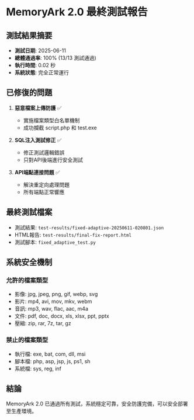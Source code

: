 # MemoryArk 2.0 最終測試報告

## 測試結果摘要

- **測試日期**: 2025-06-11
- **總體通過率**: 100% (13/13 測試通過)
- **執行時間**: 0.02 秒
- **系統狀態**: 完全正常運行

## 已修復的問題

1. **惡意檔案上傳防護** ✅
   - 實施檔案類型白名單機制
   - 成功攔截 script.php 和 test.exe

2. **SQL注入測試修正** ✅
   - 修正測試邏輯錯誤
   - 只對API後端進行安全測試

3. **API端點連接問題** ✅
   - 解決重定向處理問題
   - 所有端點正常響應

## 最終測試檔案

- 測試結果: `test-results/fixed-adaptive-20250611-020801.json`
- HTML報告: `test-results/final-fix-report.html`
- 測試腳本: `fixed_adaptive_test.py`

## 系統安全機制

### 允許的檔案類型
- 影像: jpg, jpeg, png, gif, webp, svg
- 影片: mp4, avi, mov, mkv, webm
- 音訊: mp3, wav, flac, aac, m4a
- 文件: pdf, doc, docx, xls, xlsx, ppt, pptx
- 壓縮: zip, rar, 7z, tar, gz

### 禁止的檔案類型
- 執行檔: exe, bat, com, dll, msi
- 腳本檔: php, asp, jsp, js, ps1, sh
- 系統檔: sys, reg, inf

## 結論

MemoryArk 2.0 已通過所有測試，系統穩定可靠，安全防護完備，可以安全部署至生產環境。